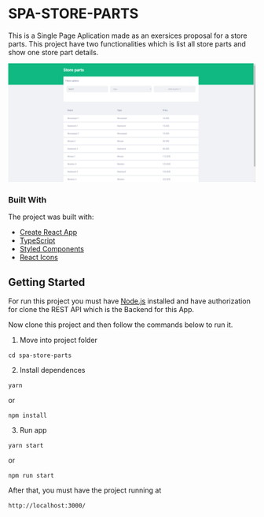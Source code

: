 # SPA-STORE-PARTS

This is a Single Page Aplication made as an exersices proposal for a store parts. This project have two functionalities which is list all store parts and show one store part details.

![List all store parts page](./assets/list.png)

### Built With

The project was built with:

-   [Create React App](https://create-react-app.dev/)
-   [TypeScript](https://www.typescriptlang.org/)
-   [Styled Components](https://styled-components.com/)
-   [React Icons](https://react-icons.github.io/react-icons)

## Getting Started

For run this project you must have [Node.js](https://nodejs.org/en/) installed and have authorization for clone the REST API which is the Backend for this App.

Now clone this project and then follow the commands below to run it.

1. Move into project folder

```
cd spa-store-parts
```

2. Install dependences

```
yarn
```

or

```
npm install
```

3. Run app

```
yarn start
```

or

```
npm run start
```

After that, you must have the project running at

```
http://localhost:3000/
```
